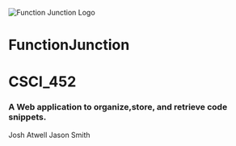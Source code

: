 ![Function Junction Logo](/public/img/fj.ico=250x)
# FunctionJunction
# CSCI_452

### A Web application to organize,store, and retrieve code snippets.

Josh Atwell
Jason Smith

